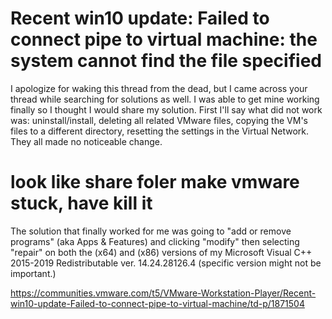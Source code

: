 # Recent win10 update: Failed to connect pipe to virtual machine: the system cannot find the file specified


I apologize for waking this thread from the dead, but I came across your thread while searching for solutions as well. I was able to get mine working finally so I thought I would share my solution. First I'll say what did not work was: uninstall/install, deleting all related VMware files, copying the VM's files to a different directory, resetting the settings in the Virtual Network. They all made no noticeable change.


# look like share foler make vmware stuck, have kill it 
 

The solution that finally worked for me was going to "add or remove programs" (aka Apps & Features) and clicking "modify" then selecting "repair" on both the (x64) and (x86) versions of my Microsoft Visual C++ 2015-2019 Redistributable ver. 14.24.28126.4 (specific version might not be important.)




https://communities.vmware.com/t5/VMware-Workstation-Player/Recent-win10-update-Failed-to-connect-pipe-to-virtual-machine/td-p/1871504